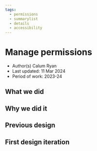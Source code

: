 ```yaml
---
tags:
  - permissions
  - summarylist
  - details
  - accessibility
---
```


# Manage permissions
- Author(s) Calum Ryan
- Last updated: 11 Mar 2024
- Period of work: 2023-24
 
## What we did

## Why we did it

## Previous design

## First design iteration
